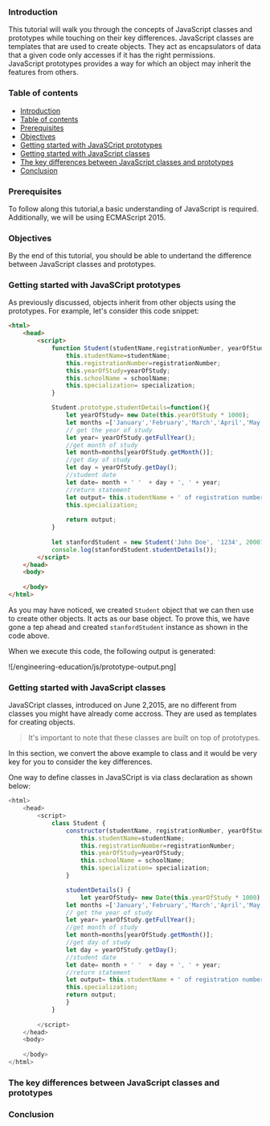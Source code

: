 ### Introduction

This tutorial will walk you through the concepts of JavaScript classes and prototypes while touching on their key differences. JavaScript classes are templates that are used to create objects. They act as encapsulators of data that a given code only accesses if it has the right permissions.  
JavaScript prototypes provides a way for which an object may inherit the features from others.  

### Table of contents

- [Introduction](#introduction)
- [Table of contents](#table-of-contents)
- [Prerequisites](#prerequisites)
- [Objectives](#objectives)
- [Getting started with JavaSCript prototypes](#getting-started-with-javascript-prototypes)
- [Getting started with JavaScript classes](#getting-started-with-javascript-classes)
- [The key differences between JavaScript classes and prototypes](#the-key-differences-between-javascript-classes-and-prototypes)
- [Conclusion](#conclusion)

### Prerequisites

To follow along this tutorial,a basic understanding of JavaScript is required. Additionally, we will be using ECMAScript 2015.

### Objectives

By the end of this tutorial, you should be able to undertand the difference between JavaScript classes and prototypes.

### Getting started with JavaSCript prototypes

As previously discussed, objects inherit from other objects using the prototypes. For example, let's consider this code snippet:  

```html
<html>
    <head>
        <script>
            function Student(studentName,registrationNumber, yearOfStudy,schoolName, specialization){
                this.studentName=studentName;
                this.registrationNumber=registrationNumber;
                this.yearOfStudy=yearOfStudy;
                this.schoolName = schoolName;
                this.specialization= specialization;
            }

            Student.prototype.studentDetails=function(){
                let yearOfStudy= new Date(this.yearOfStudy * 1000);
                let months =['January','February','March','April','May','June','July','August','September','October','November','December'];
                // get the year of study
                let year= yearOfStudy.getFullYear();
                //get month of study
                let month=months[yearOfStudy.getMonth()];
                //get day of study
                let day = yearOfStudy.getDay();
                //student date
                let date= month + ' '  + day + ', ' + year;
                //return statement
                let output= this.studentName + ' of registration number '+ this.registrationNumber+ ' joined ' + this.schoolName + ' on '+ date + ' pursue a degree in '+
                this.specialization;
                
                return output;
            }
            
            let stanfordStudent = new Student('John Doe', '1234', 20007476474, 'Computer School','Software Engineering');
            console.log(stanfordStudent.studentDetails());
        </script>
    </head>
    <body>
    
    </body>
</html>
```

As you may have noticed, we created `Student` object that we can then use to create other objects. It acts as our base object. To prove this, we have gone a tep ahead and created `stanfordStudent` instance as shown in the code above.  

When we execute this code, the following output is generated:  

![/engineering-education/js/prototype-output.png]


### Getting started with JavaScript classes

JavaSCript classes, introduced on June 2,2015, are no different from classes you might have already come accross. They are used as templates for creating objects.

> It's important to note that these classes are built on top of prototypes.


 In this section, we convert the above example to class and it would be very key for you to consider the key differences.

 One way to define classes in JavaSCript is via class declaration as shown below:  

```javascript
<html>
    <head>
        <script>
            class Student {
                constructor(studentName, registrationNumber, yearOfStudy, schoolName,specialization) {
                    this.studentName=studentName;
                    this.registrationNumber=registrationNumber;
                    this.yearOfStudy=yearOfStudy;
                    this.schoolName = schoolName;
                    this.specialization= specialization;
                }

                studentDetails() {
                    let yearOfStudy= new Date(this.yearOfStudy * 1000);
                let months =['January','February','March','April','May','June','July','August','September','October','November','December'];
                // get the year of study
                let year= yearOfStudy.getFullYear();
                //get month of study
                let month=months[yearOfStudy.getMonth()];
                //get day of study
                let day = yearOfStudy.getDay();
                //student date
                let date= month + ' '  + day + ', ' + year;
                //return statement
                let output= this.studentName + ' of registration number '+ this.registrationNumber+ ' joined ' + this.schoolName + ' on '+ date + ' pursue a degree in '+
                this.specialization;
                return output;
                }
            }
    
        </script>
    </head>
    <body>
    
    </body>
</html>
```

### The key differences between JavaScript classes and prototypes

### Conclusion


